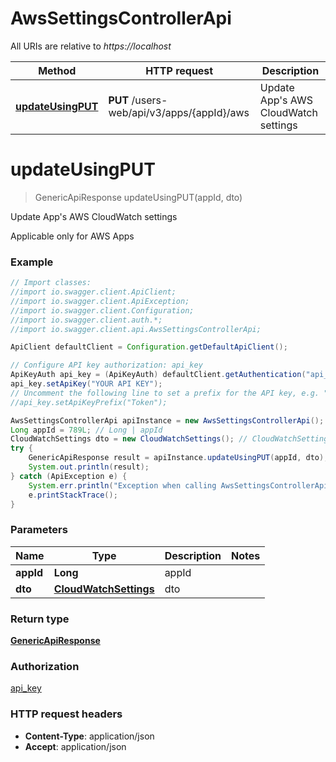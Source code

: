# AwsSettingsControllerApi

All URIs are relative to *https://localhost*

Method | HTTP request | Description
------------- | ------------- | -------------
[**updateUsingPUT**](AwsSettingsControllerApi.md#updateUsingPUT) | **PUT** /users-web/api/v3/apps/{appId}/aws | Update App&#39;s AWS CloudWatch settings


<a name="updateUsingPUT"></a>
# **updateUsingPUT**
> GenericApiResponse updateUsingPUT(appId, dto)

Update App&#39;s AWS CloudWatch settings

Applicable only for AWS Apps

### Example
```java
// Import classes:
//import io.swagger.client.ApiClient;
//import io.swagger.client.ApiException;
//import io.swagger.client.Configuration;
//import io.swagger.client.auth.*;
//import io.swagger.client.api.AwsSettingsControllerApi;

ApiClient defaultClient = Configuration.getDefaultApiClient();

// Configure API key authorization: api_key
ApiKeyAuth api_key = (ApiKeyAuth) defaultClient.getAuthentication("api_key");
api_key.setApiKey("YOUR API KEY");
// Uncomment the following line to set a prefix for the API key, e.g. "Token" (defaults to null)
//api_key.setApiKeyPrefix("Token");

AwsSettingsControllerApi apiInstance = new AwsSettingsControllerApi();
Long appId = 789L; // Long | appId
CloudWatchSettings dto = new CloudWatchSettings(); // CloudWatchSettings | dto
try {
    GenericApiResponse result = apiInstance.updateUsingPUT(appId, dto);
    System.out.println(result);
} catch (ApiException e) {
    System.err.println("Exception when calling AwsSettingsControllerApi#updateUsingPUT");
    e.printStackTrace();
}
```

### Parameters

Name | Type | Description  | Notes
------------- | ------------- | ------------- | -------------
 **appId** | **Long**| appId |
 **dto** | [**CloudWatchSettings**](CloudWatchSettings.md)| dto |

### Return type

[**GenericApiResponse**](GenericApiResponse.md)

### Authorization

[api_key](../README.md#api_key)

### HTTP request headers

 - **Content-Type**: application/json
 - **Accept**: application/json

